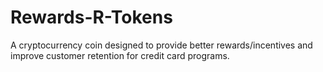 # Rewards-R-Tokens
A cryptocurrency coin designed to provide better rewards/incentives and improve customer retention for credit card programs.
